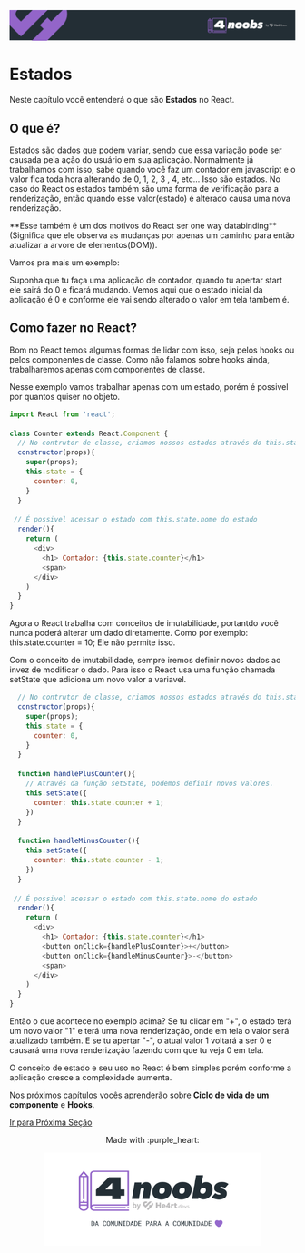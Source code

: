 <p align="center">
  <a href="https://github.com/he4rt/4noobs" target="_blank">
    <img src="../../assets/global/header-4noobs.svg">
  </a>
</p>

# Estados

Neste capítulo você entenderá o que são **Estados** no React.

## O que é?

Estados são dados que podem variar, sendo que essa variação pode ser causada pela ação do usuário em sua aplicação. Normalmente já trabalhamos com isso, sabe quando você faz um contador em javascript e o valor fica toda hora alterando de 0, 1, 2, 3 , 4, etc... Isso são estados. No caso do React os estados também são uma forma de verificação para a renderização, então quando esse valor(estado) é alterado causa uma nova renderização.

<p>**Esse também é um dos motivos do React ser one way databinding**(Significa que ele observa as mudanças por apenas um caminho para então atualizar a arvore de elementos(DOM)).</p>

Vamos pra mais um exemplo:

<p>Suponha que tu faça uma aplicação de contador, quando tu apertar start ele sairá do 0 e ficará mudando. Vemos aqui que o estado inicial da aplicação é 0 e conforme ele vai sendo alterado o valor em tela também é.</p>

## Como fazer no React?

Bom no React temos algumas formas de lidar com isso, seja pelos hooks ou pelos componentes de classe.
Como não falamos sobre hooks ainda, trabalharemos apenas com componentes de classe.

Nesse exemplo vamos trabalhar apenas com um estado, porém é possivel por quantos quiser no objeto.

```js
import React from 'react';

class Counter extends React.Component {
  // No contrutor de classe, criamos nossos estados através do this.state
  constructor(props){
    super(props);
    this.state = {
      counter: 0,
    }
  }

 // É possivel acessar o estado com this.state.nome do estado
  render(){
    return (
      <div>
        <h1> Contador: {this.state.counter}</h1>
        <span>
      </div>
    )
  }
}
```

Agora o React trabalha com conceitos de imutabilidade, portantdo você nunca poderá alterar um dado diretamente. Como por exemplo: this.state.counter = 10; Ele não permite isso.

Com o conceito de imutabilidade, sempre iremos definir novos dados ao invez de modificar o dado.
Para isso o React usa uma função chamada setState que adiciona um novo valor a variavel.

```js
  // No contrutor de classe, criamos nossos estados através do this.state
  constructor(props){
    super(props);
    this.state = {
      counter: 0,
    }
  }

  function handlePlusCounter(){
    // Através da função setState, podemos definir novos valores.
    this.setState({
      counter: this.state.counter + 1;
    })
  }

  function handleMinusCounter(){
    this.setState({
      counter: this.state.counter - 1;
    })
  }

 // É possivel acessar o estado com this.state.nome do estado
  render(){
    return (
      <div>
        <h1> Contador: {this.state.counter}</h1>
        <button onClick={handlePlusCounter}>+</button>
        <button onClick={handleMinusCounter}>-</button>
        <span>
      </div>
    )
  }
}
```

Então o que acontece no exemplo acima? Se tu clicar em "+", o estado terá um novo valor "1" e terá uma nova renderização, onde em tela o valor será atualizado também. E se tu apertar "-", o atual valor 1 voltará a ser 0 e causará uma nova renderização fazendo com que tu veja 0 em tela.

O conceito de estado e seu uso no React é bem simples porém conforme a aplicação cresce a complexidade aumenta.

Nos próximos capítulos vocês aprenderão sobre **Ciclo de vida de um componente** e **Hooks**.

[Ir para Próxima Seção](./6-Ciclo-de-vida.md)

<p align="center">Made with :purple_heart:</p>

<p align="center">
  <a href="https://github.com/he4rt/4noobs" target="_blank">
    <img src="../../assets/global/footer-4noobs.svg" width="380">
  </a>
</p>
